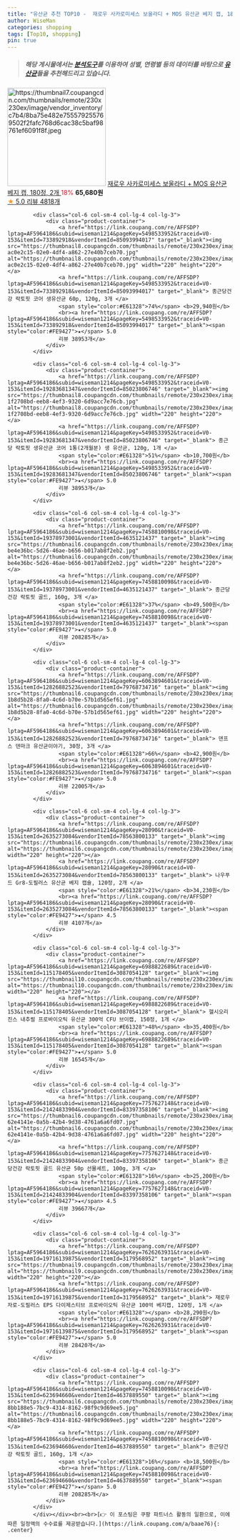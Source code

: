 ```yaml
---
title: "유산균 추천 TOP10 -  재로우 사카로미세스 보울라디 + MOS 유산균 베지 캡, 180정, 2개 "
author: WiseMan
categories: shopping
tags: [Top10, shopping]
pin: true
---
```


> ##### 해당 게시물에서는 [**분석도구**](https://itemscout.io/)를 이용하여 **성별**, **연령별** 등의 데이터를 바탕으로 [**유산균**](https://link.coupang.com/a/baae76)들을 추천해드리고 있습니다.
<div class="container"><div class="row">
            <div class="col-6 col-sm-4 col-lg-4 col-lg-3">
                <div class="product-container">
                    <a href="https://link.coupang.com/re/AFFSDP?lptag=AF5964186&subid=wiseman1214&pageKey=5222670398&traceid=V0-153&itemId=6777020638&vendorItemId=81926626561" target="_blank"><img src="https://thumbnail7.coupangcdn.com/thumbnails/remote/230x230ex/image/vendor_inventory/c7b4/8ba75e482e755579255769502f2fafc768d6cac38c5baf98761ef6091f8f.jpeg" alt="https://thumbnail7.coupangcdn.com/thumbnails/remote/230x230ex/image/vendor_inventory/c7b4/8ba75e482e755579255769502f2fafc768d6cac38c5baf98761ef6091f8f.jpeg" width="220" height="220"></a>
                    <a href="https://link.coupang.com/re/AFFSDP?lptag=AF5964186&subid=wiseman1214&pageKey=5222670398&traceid=V0-153&itemId=6777020638&vendorItemId=81926626561" target="_blank"> 재로우 사카로미세스 보울라디 + MOS 유산균 베지 캡, 180정, 2개 </a>
                    <span style="color:#E61328">18%</span> <b>65,680원</b>
                    <br><a href="https://link.coupang.com/re/AFFSDP?lptag=AF5964186&subid=wiseman1214&pageKey=5222670398&traceid=V0-153&itemId=6777020638&vendorItemId=81926626561" target="_blank"><span style="color:#FE9427">★</span> 5.0
                    리뷰 4818개</a>
                </div>
            </div>
            
            <div class="col-6 col-sm-4 col-lg-4 col-lg-3">
                <div class="product-container">
                    <a href="https://link.coupang.com/re/AFFSDP?lptag=AF5964186&subid=wiseman1214&pageKey=5498533952&traceid=V0-153&itemId=733892918&vendorItemId=85093994017" target="_blank"><img src="https://thumbnail8.coupangcdn.com/thumbnails/remote/230x230ex/image/retail/images/29883006833424-ac0e2c15-02e0-4df4-a862-27e40b7ceb70.jpg" alt="https://thumbnail8.coupangcdn.com/thumbnails/remote/230x230ex/image/retail/images/29883006833424-ac0e2c15-02e0-4df4-a862-27e40b7ceb70.jpg" width="220" height="220"></a>
                    <a href="https://link.coupang.com/re/AFFSDP?lptag=AF5964186&subid=wiseman1214&pageKey=5498533952&traceid=V0-153&itemId=733892918&vendorItemId=85093994017" target="_blank"> 종근당건강 락토핏 코어 생유산균 60p, 120g, 3개 </a>
                    <span style="color:#E61328">74%</span> <b>29,940원</b>
                    <br><a href="https://link.coupang.com/re/AFFSDP?lptag=AF5964186&subid=wiseman1214&pageKey=5498533952&traceid=V0-153&itemId=733892918&vendorItemId=85093994017" target="_blank"><span style="color:#FE9427">★</span> 5.0
                    리뷰 38953개</a>
                </div>
            </div>
            
            <div class="col-6 col-sm-4 col-lg-4 col-lg-3">
                <div class="product-container">
                    <a href="https://link.coupang.com/re/AFFSDP?lptag=AF5964186&subid=wiseman1214&pageKey=5498533952&traceid=V0-153&itemId=19283681347&vendorItemId=85023806746" target="_blank"><img src="https://thumbnail8.coupangcdn.com/thumbnails/remote/230x230ex/image/retail/images/307329268730756-1f2708bd-eeb8-4ef3-9320-6d9acc7e76cb.jpg" alt="https://thumbnail8.coupangcdn.com/thumbnails/remote/230x230ex/image/retail/images/307329268730756-1f2708bd-eeb8-4ef3-9320-6d9acc7e76cb.jpg" width="220" height="220"></a>
                    <a href="https://link.coupang.com/re/AFFSDP?lptag=AF5964186&subid=wiseman1214&pageKey=5498533952&traceid=V0-153&itemId=19283681347&vendorItemId=85023806746" target="_blank"> 종근당 락토핏 생유산균 코어 1통(2개월분) 생 유산균, 120g, 1개 </a>
                    <span style="color:#E61328">51%</span> <b>10,700원</b>
                    <br><a href="https://link.coupang.com/re/AFFSDP?lptag=AF5964186&subid=wiseman1214&pageKey=5498533952&traceid=V0-153&itemId=19283681347&vendorItemId=85023806746" target="_blank"><span style="color:#FE9427">★</span> 5.0
                    리뷰 38953개</a>
                </div>
            </div>
            
            <div class="col-6 col-sm-4 col-lg-4 col-lg-3">
                <div class="product-container">
                    <a href="https://link.coupang.com/re/AFFSDP?lptag=AF5964186&subid=wiseman1214&pageKey=7458810098&traceid=V0-153&itemId=19378973001&vendorItemId=4635121437" target="_blank"><img src="https://thumbnail6.coupangcdn.com/thumbnails/remote/230x230ex/image/retail/images/313480678923391-be4e36bc-5d26-46ae-b656-b017ab8f2eb2.jpg" alt="https://thumbnail6.coupangcdn.com/thumbnails/remote/230x230ex/image/retail/images/313480678923391-be4e36bc-5d26-46ae-b656-b017ab8f2eb2.jpg" width="220" height="220"></a>
                    <a href="https://link.coupang.com/re/AFFSDP?lptag=AF5964186&subid=wiseman1214&pageKey=7458810098&traceid=V0-153&itemId=19378973001&vendorItemId=4635121437" target="_blank"> 종근당건강 락토핏 골드, 160g, 3개 </a>
                    <span style="color:#E61328">37%</span> <b>49,500원</b>
                    <br><a href="https://link.coupang.com/re/AFFSDP?lptag=AF5964186&subid=wiseman1214&pageKey=7458810098&traceid=V0-153&itemId=19378973001&vendorItemId=4635121437" target="_blank"><span style="color:#FE9427">★</span> 5.0
                    리뷰 208285개</a>
                </div>
            </div>
            
            <div class="col-6 col-sm-4 col-lg-4 col-lg-3">
                <div class="product-container">
                    <a href="https://link.coupang.com/re/AFFSDP?lptag=AF5964186&subid=wiseman1214&pageKey=6063894601&traceid=V0-153&itemId=12826882523&vendorItemId=79768734716" target="_blank"><img src="https://thumbnail6.coupangcdn.com/thumbnails/remote/230x230ex/image/retail/images/441425188529139-1b8d5b28-8fa0-4c6d-b70e-57b1d565ef61.jpg" alt="https://thumbnail6.coupangcdn.com/thumbnails/remote/230x230ex/image/retail/images/441425188529139-1b8d5b28-8fa0-4c6d-b70e-57b1d565ef61.jpg" width="220" height="220"></a>
                    <a href="https://link.coupang.com/re/AFFSDP?lptag=AF5964186&subid=wiseman1214&pageKey=6063894601&traceid=V0-153&itemId=12826882523&vendorItemId=79768734716" target="_blank"> 덴프스 덴마크 유산균이야기, 30정, 3개 </a>
                    <span style="color:#E61328">66%</span> <b>42,900원</b>
                    <br><a href="https://link.coupang.com/re/AFFSDP?lptag=AF5964186&subid=wiseman1214&pageKey=6063894601&traceid=V0-153&itemId=12826882523&vendorItemId=79768734716" target="_blank"><span style="color:#FE9427">★</span> 5.0
                    리뷰 22005개</a>
                </div>
            </div>
            
            <div class="col-6 col-sm-4 col-lg-4 col-lg-3">
                <div class="product-container">
                    <a href="https://link.coupang.com/re/AFFSDP?lptag=AF5964186&subid=wiseman1214&pageKey=28090&traceid=V0-153&itemId=2635273084&vendorItemId=78563800133" target="_blank"><img src="https://thumbnail6.coupangcdn.com/thumbnails/remote/230x230ex/image/vendor_inventory/9649/00f9ac6f29ee97cd71a54774498e67dafc4f4187f6b52584dbd4b12bb4b3.jpg" alt="https://thumbnail6.coupangcdn.com/thumbnails/remote/230x230ex/image/vendor_inventory/9649/00f9ac6f29ee97cd71a54774498e67dafc4f4187f6b52584dbd4b12bb4b3.jpg" width="220" height="220"></a>
                    <a href="https://link.coupang.com/re/AFFSDP?lptag=AF5964186&subid=wiseman1214&pageKey=28090&traceid=V0-153&itemId=2635273084&vendorItemId=78563800133" target="_blank"> 나우푸드 Gr8-도필러스 유산균 베지 캡슐, 120정, 2개 </a>
                    <span style="color:#E61328">21%</span> <b>34,230원</b>
                    <br><a href="https://link.coupang.com/re/AFFSDP?lptag=AF5964186&subid=wiseman1214&pageKey=28090&traceid=V0-153&itemId=2635273084&vendorItemId=78563800133" target="_blank"><span style="color:#FE9427">★</span> 4.5
                    리뷰 4107개</a>
                </div>
            </div>
            
            <div class="col-6 col-sm-4 col-lg-4 col-lg-3">
                <div class="product-container">
                    <a href="https://link.coupang.com/re/AFFSDP?lptag=AF5964186&subid=wiseman1214&pageKey=6988822689&traceid=V0-153&itemId=115178405&vendorItemId=3087054128" target="_blank"><img src="https://thumbnail10.coupangcdn.com/thumbnails/remote/230x230ex/image/vendor_inventory/6efd/deb3ef638b4778192bce8aa7f2e2c30639a4286d076d613d76506b2599db.jpg" alt="https://thumbnail10.coupangcdn.com/thumbnails/remote/230x230ex/image/vendor_inventory/6efd/deb3ef638b4778192bce8aa7f2e2c30639a4286d076d613d76506b2599db.jpg" width="220" height="220"></a>
                    <a href="https://link.coupang.com/re/AFFSDP?lptag=AF5964186&subid=wiseman1214&pageKey=6988822689&traceid=V0-153&itemId=115178405&vendorItemId=3087054128" target="_blank"> 헬시오리진스 내추럴 프로바이오틱 유산균 300억 CFU 브이캡, 150정, 1개 </a>
                    <span style="color:#E61328">48%</span> <b>35,400원</b>
                    <br><a href="https://link.coupang.com/re/AFFSDP?lptag=AF5964186&subid=wiseman1214&pageKey=6988822689&traceid=V0-153&itemId=115178405&vendorItemId=3087054128" target="_blank"><span style="color:#FE9427">★</span> 5.0
                    리뷰 16545개</a>
                </div>
            </div>
            
            <div class="col-6 col-sm-4 col-lg-4 col-lg-3">
                <div class="product-container">
                    <a href="https://link.coupang.com/re/AFFSDP?lptag=AF5964186&subid=wiseman1214&pageKey=7757627148&traceid=V0-153&itemId=21424833904&vendorItemId=83397358106" target="_blank"><img src="https://thumbnail6.coupangcdn.com/thumbnails/remote/230x230ex/image/retail/images/662686561145205-62e4141e-0a5b-42b4-9d38-4761a6a6fd07.jpg" alt="https://thumbnail6.coupangcdn.com/thumbnails/remote/230x230ex/image/retail/images/662686561145205-62e4141e-0a5b-42b4-9d38-4761a6a6fd07.jpg" width="220" height="220"></a>
                    <a href="https://link.coupang.com/re/AFFSDP?lptag=AF5964186&subid=wiseman1214&pageKey=7757627148&traceid=V0-153&itemId=21424833904&vendorItemId=83397358106" target="_blank"> 종근당건강 락토핏 골드 유산균 50p 선물세트, 100g, 3개 </a>
                    <span style="color:#E61328">16%</span> <b>25,200원</b>
                    <br><a href="https://link.coupang.com/re/AFFSDP?lptag=AF5964186&subid=wiseman1214&pageKey=7757627148&traceid=V0-153&itemId=21424833904&vendorItemId=83397358106" target="_blank"><span style="color:#FE9427">★</span> 4.5
                    리뷰 39667개</a>
                </div>
            </div>
            
            <div class="col-6 col-sm-4 col-lg-4 col-lg-3">
                <div class="product-container">
                    <a href="https://link.coupang.com/re/AFFSDP?lptag=AF5964186&subid=wiseman1214&pageKey=7626263931&traceid=V0-153&itemId=19716139875&vendorItemId=3179568952" target="_blank"><img src="https://thumbnail9.coupangcdn.com/thumbnails/remote/230x230ex/image/vendor_inventory/6500/ef625e5dcb4b8331efe73944d4704542858f48fd8a3f111fe1d09d18a2dd.jpeg" alt="https://thumbnail9.coupangcdn.com/thumbnails/remote/230x230ex/image/vendor_inventory/6500/ef625e5dcb4b8331efe73944d4704542858f48fd8a3f111fe1d09d18a2dd.jpeg" width="220" height="220"></a>
                    <a href="https://link.coupang.com/re/AFFSDP?lptag=AF5964186&subid=wiseman1214&pageKey=7626263931&traceid=V0-153&itemId=19716139875&vendorItemId=3179568952" target="_blank"> 재로우 자로-도필러스 EPS 다이제스티브 프로바이오틱 유산균 100억 베지캡, 120정, 1개 </a>
                    <span style="color:#E61328"></span> <b>28,290원</b>
                    <br><a href="https://link.coupang.com/re/AFFSDP?lptag=AF5964186&subid=wiseman1214&pageKey=7626263931&traceid=V0-153&itemId=19716139875&vendorItemId=3179568952" target="_blank"><span style="color:#FE9427">★</span> 5.0
                    리뷰 28420개</a>
                </div>
            </div>
            
            <div class="col-6 col-sm-4 col-lg-4 col-lg-3">
                <div class="product-container">
                    <a href="https://link.coupang.com/re/AFFSDP?lptag=AF5964186&subid=wiseman1214&pageKey=7458810098&traceid=V0-153&itemId=623694660&vendorItemId=4637889550" target="_blank"><img src="https://thumbnail6.coupangcdn.com/thumbnails/remote/230x230ex/image/retail/images/4343601915698949-8bb188e5-7bc9-4314-8162-98f9c9d69ee5.jpg" alt="https://thumbnail6.coupangcdn.com/thumbnails/remote/230x230ex/image/retail/images/4343601915698949-8bb188e5-7bc9-4314-8162-98f9c9d69ee5.jpg" width="220" height="220"></a>
                    <a href="https://link.coupang.com/re/AFFSDP?lptag=AF5964186&subid=wiseman1214&pageKey=7458810098&traceid=V0-153&itemId=623694660&vendorItemId=4637889550" target="_blank"> 종근당건강 락토핏 골드, 160g, 1개 </a>
                    <span style="color:#E61328">16%</span> <b>18,500원</b>
                    <br><a href="https://link.coupang.com/re/AFFSDP?lptag=AF5964186&subid=wiseman1214&pageKey=7458810098&traceid=V0-153&itemId=623694660&vendorItemId=4637889550" target="_blank"><span style="color:#FE9427">★</span> 5.0
                    리뷰 208285개</a>
                </div>
            </div>
            </div></div><br><br>[👉 이 포스팅은 쿠팡 파트너스 활동의 일환으로, 이에 따른 일정액의 수수료를 제공받습니다.](https://link.coupang.com/a/baae76){: .center}